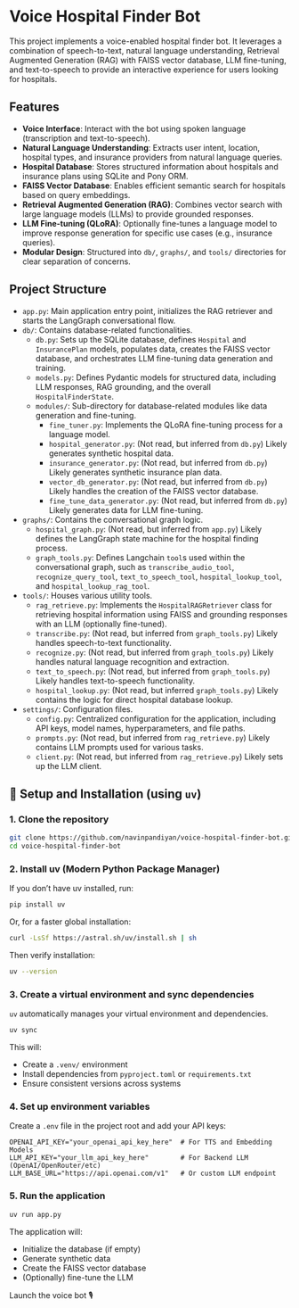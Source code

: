 # Voice Hospital Finder Bot

This project implements a voice-enabled hospital finder bot. It leverages a combination of speech-to-text, natural language understanding, Retrieval Augmented Generation (RAG) with FAISS vector database, LLM fine-tuning, and text-to-speech to provide an interactive experience for users looking for hospitals.

## Features

*   **Voice Interface**: Interact with the bot using spoken language (transcription and text-to-speech).
*   **Natural Language Understanding**: Extracts user intent, location, hospital types, and insurance providers from natural language queries.
*   **Hospital Database**: Stores structured information about hospitals and insurance plans using SQLite and Pony ORM.
*   **FAISS Vector Database**: Enables efficient semantic search for hospitals based on query embeddings.
*   **Retrieval Augmented Generation (RAG)**: Combines vector search with large language models (LLMs) to provide grounded responses.
*   **LLM Fine-tuning (QLoRA)**: Optionally fine-tunes a language model to improve response generation for specific use cases (e.g., insurance queries).
*   **Modular Design**: Structured into `db/`, `graphs/`, and `tools/` directories for clear separation of concerns.

## Project Structure

*   `app.py`: Main application entry point, initializes the RAG retriever and starts the LangGraph conversational flow.
*   `db/`: Contains database-related functionalities.
    *   `db.py`: Sets up the SQLite database, defines `Hospital` and `InsurancePlan` models, populates data, creates the FAISS vector database, and orchestrates LLM fine-tuning data generation and training.
    *   `models.py`: Defines Pydantic models for structured data, including LLM responses, RAG grounding, and the overall `HospitalFinderState`.
    *   `modules/`: Sub-directory for database-related modules like data generation and fine-tuning.
        *   `fine_tuner.py`: Implements the QLoRA fine-tuning process for a language model.
        *   `hospital_generator.py`: (Not read, but inferred from `db.py`) Likely generates synthetic hospital data.
        *   `insurance_generator.py`: (Not read, but inferred from `db.py`) Likely generates synthetic insurance plan data.
        *   `vector_db_generator.py`: (Not read, but inferred from `db.py`) Likely handles the creation of the FAISS vector database.
        *   `fine_tune_data_generator.py`: (Not read, but inferred from `db.py`) Likely generates data for LLM fine-tuning.
*   `graphs/`: Contains the conversational graph logic.
    *   `hospital_graph.py`: (Not read, but inferred from `app.py`) Likely defines the LangGraph state machine for the hospital finding process.
    *   `graph_tools.py`: Defines Langchain `tool`s used within the conversational graph, such as `transcribe_audio_tool`, `recognize_query_tool`, `text_to_speech_tool`, `hospital_lookup_tool`, and `hospital_lookup_rag_tool`.
*   `tools/`: Houses various utility tools.
    *   `rag_retrieve.py`: Implements the `HospitalRAGRetriever` class for retrieving hospital information using FAISS and grounding responses with an LLM (optionally fine-tuned).
    *   `transcribe.py`: (Not read, but inferred from `graph_tools.py`) Likely handles speech-to-text functionality.
    *   `recognize.py`: (Not read, but inferred from `graph_tools.py`) Likely handles natural language recognition and extraction.
    *   `text_to_speech.py`: (Not read, but inferred from `graph_tools.py`) Likely handles text-to-speech functionality.
    *   `hospital_lookup.py`: (Not read, but inferred `graph_tools.py`) Likely contains the logic for direct hospital database lookup.
*   `settings/`: Configuration files.
    *   `config.py`: Centralized configuration for the application, including API keys, model names, hyperparameters, and file paths.
    *   `prompts.py`: (Not read, but inferred from `rag_retrieve.py`) Likely contains LLM prompts used for various tasks.
    *   `client.py`: (Not read, but inferred from `rag_retrieve.py`) Likely sets up the LLM client.

## 🚀 Setup and Installation (using `uv`)

### 1. **Clone the repository**
```bash
git clone https://github.com/navinpandiyan/voice-hospital-finder-bot.git
cd voice-hospital-finder-bot
```

### 2. Install uv (Modern Python Package Manager)

If you don’t have uv installed, run:

```bash
pip install uv
```

Or, for a faster global installation:

```bash
curl -LsSf https://astral.sh/uv/install.sh | sh
```

Then verify installation:

```bash
uv --version
```

### 3. Create a virtual environment and sync dependencies

`uv` automatically manages your virtual environment and dependencies.

```bash
uv sync
```

This will:

*   Create a `.venv/` environment
*   Install dependencies from `pyproject.toml` or `requirements.txt`
*   Ensure consistent versions across systems

### 4. Set up environment variables

Create a `.env` file in the project root and add your API keys:

```
OPENAI_API_KEY="your_openai_api_key_here"  # For TTS and Embedding Models
LLM_API_KEY="your_llm_api_key_here"        # For Backend LLM (OpenAI/OpenRouter/etc)
LLM_BASE_URL="https://api.openai.com/v1"   # Or custom LLM endpoint
```

### 5. Run the application
```bash
uv run app.py
```

The application will:

*   Initialize the database (if empty)
*   Generate synthetic data
*   Create the FAISS vector database
*   (Optionally) fine-tune the LLM

Launch the voice bot 🎙️
